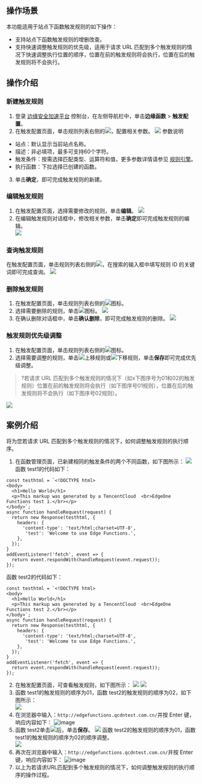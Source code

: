 ## 操作场景
本功能适用于站点下函数触发规则的如下操作：  
- 支持站点下函数触发规则的增删改查。  
- 支持快速调整触发规则的优先级，适用于请求 URL 匹配到多个触发规则的情况下快速调整执行位置的顺序，位置在前的触发规则将会执行，位置在后的触发规则将不会执行。  

## 操作介绍 
### 新建触发规则
1. 登录 [边缘安全加速平台](https://console.cloud.tencent.com/edgeone) 控制台，在左侧导航栏中，单击**边缘函数** > **触发配置**。
2. 在触发配置页面，单击规则列表右侧的![](https://qcloudimg.tencent-cloud.cn/raw/03f10b28b4a75b8cc534e433375ed0d2.png)，配置相关参数。
![](https://qcloudimg.tencent-cloud.cn/raw/077d9ffcfc3f2a8e9473a31705a6dfb1.png)
参数说明  
 - 站点：默认显示当前站点名称。  
 - 描述：非必填项，最多可支持60个字符。  
 - 触发条件：按需选择匹配类型、运算符和值，更多参数详情请参见 [规则引擎](https://cloud.tencent.com/document/product/1552/70901)。
 - 执行函数：下拉选择已创建的函数。  
3. 单击**确定**，即可完成触发规则的新建。    


### 编辑触发规则
1. 在触发配置页面，选择需要修改的规则，单击**编辑**。
![](https://qcloudimg.tencent-cloud.cn/raw/d56ddfd3aecbea41d30954bc42bc9e30.png)
2. 在编辑触发规则对话框中，修改相关参数，单击**确定**即可完成触发规则的编辑。  
![](https://qcloudimg.tencent-cloud.cn/raw/907ccee5dd72d5d2826e5a5a17794129.png)


### 查询触发规则
在触发配置页面，单击规则列表右侧的![](https://qcloudimg.tencent-cloud.cn/raw/cc51996cbb1a4eb77dfc9b452a88d7c0.png)，在搜索的输入框中填写规则 ID 的关键词即可完成查询。
![](https://qcloudimg.tencent-cloud.cn/raw/bea8feeedc907c335a0fec8ff0144c85.png)


### 删除触发规则
1. 在触发配置页面，单击规则列表右侧的![](https://qcloudimg.tencent-cloud.cn/raw/341a70c7c6f3c3770463fa7a3ef7c101.png)图标。
2. 选择需要删除的规则，单击![](https://qcloudimg.tencent-cloud.cn/raw/00b18e737c0759a826082e59ea95d5ad.png)图标。
![](https://qcloudimg.tencent-cloud.cn/raw/619066ad5277cd739e52c5c8464fa104.png)
3. 在确认删除对话框中，单击**确认删除**，即可完成触发规则的删除。
![](https://qcloudimg.tencent-cloud.cn/raw/18a54d30ea0df3b2b3571394d9b9b2dc.png)


### 触发规则优先级调整
1. 在触发配置页面，单击规则列表右侧的![](https://qcloudimg.tencent-cloud.cn/raw/341a70c7c6f3c3770463fa7a3ef7c101.png)图标。
2. 选择需要调整的规则，单击![](https://qcloudimg.tencent-cloud.cn/raw/d07f725689d5f191c101504e40bea070.png)上移规则或![](https://qcloudimg.tencent-cloud.cn/raw/993e3ac84f60d1bec83bbeb2d2161ab1.png)下移规则，单击**保存**即可完成优先级调整。
>?若请求 URL 匹配到多个触发规则的情况下（如x下图序号为01和02的触发规则）位置在前的触发规则将会执行（如下图序号01规则），位置在后的触发规则将不会执行（如下图序号02规则）。
>
![](https://qcloudimg.tencent-cloud.cn/raw/0a87d9f50bff98b324b182fa91a388a3.png)



## 案例介绍
将为您若请求 URL 匹配到多个触发规则的情况下，如何调整触发规则的执行顺序。
1. 在函数管理页面，已新建相同的触发条件的两个不同函数，如下图所示：
![](https://qcloudimg.tencent-cloud.cn/raw/444b969edb979e7ebe621f5193f95922.png)
函数 test1的代码如下：
```
const testhtml = `<!DOCTYPE html>
<body>
  <h1>Hello World</h1>
  <p>This markup was generated by a TencentCloud  <br>EdgeOne Functions test 1.</br></p>
</body>`;
async function handleRequest(request) {
  return new Response(testhtml, {
    headers: {
      'content-type': 'text/html;charset=UTF-8',
       'test': 'Welcome to use Edge Functions.',
    },
  });
}
addEventListener('fetch', event => {
  return event.respondWith(handleRequest(event.request));
});  
```
函数 test2的代码如下：
```
const testhtml = `<!DOCTYPE html>
<body>
  <h1>Hello World</h1>
  <p>This markup was generated by a TencentCloud  <br>EdgeOne Functions test 2.</br></p>
</body>`;
async function handleRequest(request) {
  return new Response(testhtml, {
    headers: {
      'content-type': 'text/html;charset=UTF-8',
       'test': 'Welcome to use Edge Functions.',
    },
  });
}
addEventListener('fetch', event => {
  return event.respondWith(handleRequest(event.request));
});   
```
2. 在触发配置页面，可查看触发规则，如下图所示：
![](https://qcloudimg.tencent-cloud.cn/raw/761a354c8a1ce26d1bb8e435dbe37450.png)
![](https://qcloudimg.tencent-cloud.cn/raw/d18e0a74ed90e8ef0e934feef19ba1dd.png)
3. 函数 test1的触发规则的顺序为01，函数 test2的触发规则的顺序为02，如下图所示：  
![](https://qcloudimg.tencent-cloud.cn/raw/229610464bede197121ab3a2ebf85bef.png)
4. 在浏览器中输入：`http://edgefunctions.qcdntest.com.cn/`并按 Enter 键，响应内容如下：
![image](https://user-images.githubusercontent.com/114125357/197452642-47b4f926-bc4d-438c-8c22-74b5a47c8e83.png)   
5. 函数 test2单击![](https://qcloudimg.tencent-cloud.cn/raw/d07f725689d5f191c101504e40bea070.png)后，单击**保存**。
![](https://qcloudimg.tencent-cloud.cn/raw/c071a118707d13574e20956c9aab93d3.png)
函数 test2的触发规则的顺序为01，函数 test1的触发规则的顺序为02的顺序调整。  
![](https://qcloudimg.tencent-cloud.cn/raw/484f4f4441f14cc140f0669f32b0973a.png)
6. 再次在浏览器中输入：`http://edgefunctions.qcdntest.com.cn/`并按 Enter 键，响应内容如下：
![image](https://user-images.githubusercontent.com/114125357/197452748-30776108-04cc-4d07-8689-77405cc7e9d8.png)    
7. 以上为若请求URL匹配到多个触发规则的情况下，如何调整触发规则的执行顺序的操作过程。
